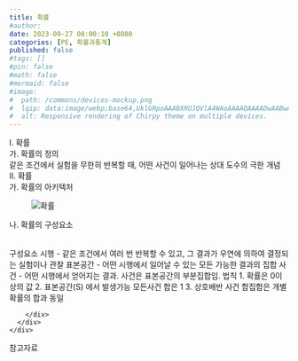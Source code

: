 ```yaml
---
title: 확률
#author: 
date: 2023-09-27 00:00:10 +0800
categories: [PE, 확률과통계]
published: false
#tags: []
#pin: false
#math: false
#mermaid: false
#image:
#  path: /commons/devices-mockup.png
#  lqip: data:image/webp;base64,UklGRpoAAABXRUJQVlA4WAoAAAAQAAAADwAABwAAQUxQSDIAAAARL0AmbZurmr57yyIiqE8oiG0bejIYEQTgqiDA9vqnsUSI6H+oAERp2HZ65qP/VIAWAFZQOCBCAAAA8AEAnQEqEAAIAAVAfCWkAALp8sF8rgRgAP7o9FDvMCkMde9PK7euH5M1m6VWoDXf2FkP3BqV0ZYbO6NA/VFIAAAA
#  alt: Responsive rendering of Chirpy theme on multiple devices.
---
```


<div class="post-wrap">
  <div class="para">
    <div class="para-title">
      I. 확률
    </div>
    <div class="para-cntnt">
      <div class="para">
        <div class="para-title">
          가. 확률의 정의
        </div>
        <div class="para-cntnt">
            같은 조건에서 실험을 무한히 반복할 때, 어떤 사건이 일어나는 상대 도수의 극한 개념
        </div>
      </div>
    </div>
  </div>
  
  <div class="para">
    <div class="para-title">
      II. 확률
    </div>
    <div class="para-cntnt">
      <div class="para">
        <div class="para-title">
          가. 확률의 아키텍처
        </div>
        <div class="para-cntnt">
          <figure class="post-figure">
            <img src="/assets/img/posts/확률.png" alt="확률">
<!--            <figcaption>Source: Unveiling the Metaverse: Exploring Emerging Trends, Multifaceted Perspectives, and Future Challenges</figcaption>-->
          </figure>
        </div>
      </div>
      <div class="para">
        <div class="para-title">
          나. 확률의 구성요소
        </div>
        <div class="para-cntnt">
          <table class="post-table">
          </table>
          구성요소
  시행 - 같은 조건에서 여러 번 반복할 수 있고, 그 결과가 우연에 의하여 결정되는 실험이나 관찰 
  표본공간 - 어떤 시행에서 일어날 수 있는 모든 가능한 결과의 집합 
  사건 - 어떤 시행에서 얻어지는 결과. 사건은 표본공간의 부분집합임.
법칙
  1. 확률은 0이상의 값
  2. 표본공간(S) 에서 발생가능 모든사건 합은 1
  3. 상호배반 사건 합집합은 개별확률의 합과 동일

        </div>
      </div>
    </div>
  </div>

  <div class="refr-wrap">
    <div class="refr-title">
        참고자료
    </div>
    <ol class="refr-list">
    <!--    <li>(나현식, 최대선) <a target="_blank" href="https://scienceon.kisti.re.kr/commons/util/originalView.do?cn=JAKO202225948430499&oCn=JAKO202225948430499&dbt=JAKO&journal=NJOU00291864">메타버스 보안 위협 요소 및 대응 방안 검토</a></li>-->
    <!--    <li>(M. Uddin, S. Manickam, H. Ullah, M. Obaidat and A. Dandoush) <a target="_blank" href="https://ieeexplore.ieee.org/abstract/document/10138386">Unveiling the Metaverse: Exploring Emerging Trends, Multifaceted Perspectives, and Future Challenges</a></li>-->
    </ol>
  </div>
</div>
